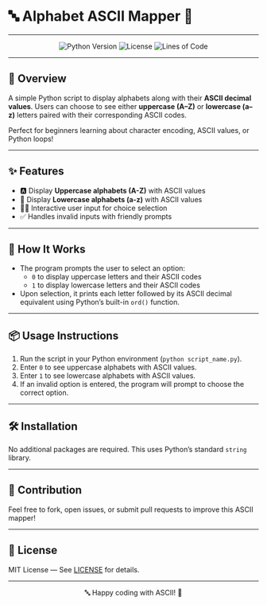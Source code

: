 # 🔤 Alphabet ASCII Mapper 🎯

---

<div align="center">

![Python Version](https://img.shields.io/badge/python-3.6%2B-blue?style=for-the-badge&logo=python) 
![License](https://img.shields.io/badge/license-MIT-green?style=for-the-badge)
![Lines of Code](https://img.shields.io/badge/lines-20-orange?style=for-the-badge)  

</div>

---

## 🚀 Overview

A simple Python script to display alphabets along with their **ASCII decimal values**. Users can choose to see either **uppercase (A–Z)** or **lowercase (a–z)** letters paired with their corresponding ASCII codes.

Perfect for beginners learning about character encoding, ASCII values, or Python loops!

---

## ✨ Features

- 🅰️ Display **Uppercase alphabets (A-Z)** with ASCII values  
- 🔡 Display **Lowercase alphabets (a-z)** with ASCII values  
- 🧑‍🏫 Interactive user input for choice selection  
- ✅ Handles invalid inputs with friendly prompts  

---

## 🎯 How It Works

- The program prompts the user to select an option:  
  - `0` to display uppercase letters and their ASCII codes  
  - `1` to display lowercase letters and their ASCII codes  
- Upon selection, it prints each letter followed by its ASCII decimal equivalent using Python’s built-in `ord()` function.

---

## 📦 Usage Instructions

1. Run the script in your Python environment (`python script_name.py`).  
2. Enter `0` to see uppercase alphabets with ASCII values.  
3. Enter `1` to see lowercase alphabets with ASCII values.  
4. If an invalid option is entered, the program will prompt to choose the correct option.

---

## 🛠️ Installation

No additional packages are required. This uses Python’s standard `string` library.

---

## 🤝 Contribution

Feel free to fork, open issues, or submit pull requests to improve this ASCII mapper!

---

## 📜 License

MIT License — See [LICENSE](LICENSE) for details.

---

<div align="center">

🔤 Happy coding with ASCII! 🔢

</div>



